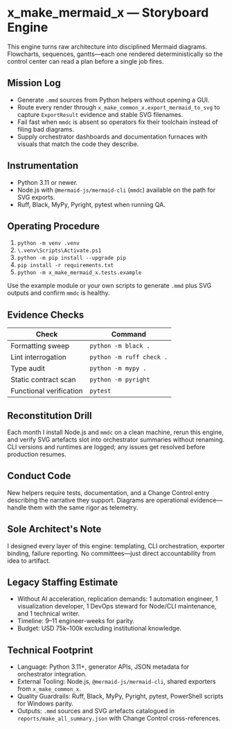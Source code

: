 # x_make_mermaid_x — Storyboard Engine

This engine turns raw architecture into disciplined Mermaid diagrams. Flowcharts, sequences, gantts—each one rendered deterministically so the control center can read a plan before a single job fires.

## Mission Log
- Generate `.mmd` sources from Python helpers without opening a GUI.
- Route every render through `x_make_common_x.export_mermaid_to_svg` to capture `ExportResult` evidence and stable SVG filenames.
- Fail fast when `mmdc` is absent so operators fix their toolchain instead of filing bad diagrams.
- Supply orchestrator dashboards and documentation furnaces with visuals that match the code they describe.

## Instrumentation
- Python 3.11 or newer.
- Node.js with `@mermaid-js/mermaid-cli` (`mmdc`) available on the path for SVG exports.
- Ruff, Black, MyPy, Pyright, pytest when running QA.

## Operating Procedure
1. `python -m venv .venv`
2. `\.venv\Scripts\Activate.ps1`
3. `python -m pip install --upgrade pip`
4. `pip install -r requirements.txt`
5. `python -m x_make_mermaid_x.tests.example`

Use the example module or your own scripts to generate `.mmd` plus SVG outputs and confirm `mmdc` is healthy.

## Evidence Checks
| Check | Command |
| --- | --- |
| Formatting sweep | `python -m black .` |
| Lint interrogation | `python -m ruff check .` |
| Type audit | `python -m mypy .` |
| Static contract scan | `python -m pyright` |
| Functional verification | `pytest` |

## Reconstitution Drill
Each month I install Node.js and `mmdc` on a clean machine, rerun this engine, and verify SVG artefacts slot into orchestrator summaries without renaming. CLI versions and runtimes are logged; any issues get resolved before production resumes.
## Conduct Code
New helpers require tests, documentation, and a Change Control entry describing the narrative they support. Diagrams are operational evidence—handle them with the same rigor as telemetry.

## Sole Architect's Note
I designed every layer of this engine: templating, CLI orchestration, exporter binding, failure reporting. No committees—just direct accountability from idea to artifact.

## Legacy Staffing Estimate
- Without AI acceleration, replication demands: 1 automation engineer, 1 visualization developer, 1 DevOps steward for Node/CLI maintenance, and 1 technical writer.
- Timeline: 9–11 engineer-weeks for parity.
- Budget: USD 75k–100k excluding institutional knowledge.

## Technical Footprint
- Language: Python 3.11+, generator APIs, JSON metadata for orchestrator integration.
- External Tooling: Node.js, `@mermaid-js/mermaid-cli`, shared exporters from `x_make_common_x`.
- Quality Guardrails: Ruff, Black, MyPy, Pyright, pytest, PowerShell scripts for Windows parity.
- Outputs: `.mmd` sources and SVG artefacts catalogued in `reports/make_all_summary.json` with Change Control cross-references.
